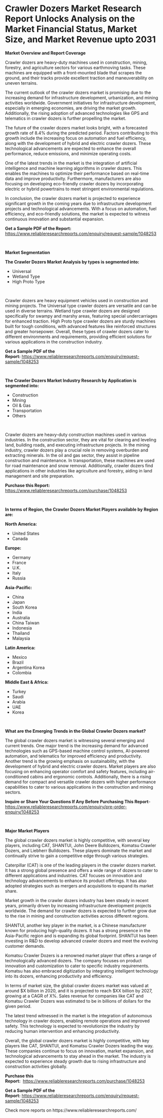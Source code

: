 <p><h1>Crawler Dozers Market Research Report Unlocks Analysis on the Market Financial Status, Market Size, and Market Revenue upto 2031</h1></p><p><strong>Market Overview and Report Coverage</strong></p>
<p><p>Crawler dozers are heavy-duty machines used in construction, mining, forestry, and agriculture sectors for various earthmoving tasks. These machines are equipped with a front-mounted blade that scrapes the ground, and their tracks provide excellent traction and maneuverability on uneven terrains.</p><p>The current outlook of the crawler dozers market is promising due to the increasing demand for infrastructure development, urbanization, and mining activities worldwide. Government initiatives for infrastructure development, especially in emerging economies, are driving the market growth. Additionally, the rising adoption of advanced technologies like GPS and telematics in crawler dozers is further propelling the market.</p><p>The future of the crawler dozers market looks bright, with a forecasted growth rate of 8.4% during the predicted period. Factors contributing to this growth include the increasing focus on automation and fuel efficiency, along with the development of hybrid and electric crawler dozers. These technological advancements are expected to enhance the overall performance, reduce emissions, and minimize operating costs.</p><p>One of the latest trends in the market is the integration of artificial intelligence and machine learning algorithms in crawler dozers. This enables the machines to optimize their performance based on real-time data and improve productivity. Furthermore, manufacturers are also focusing on developing eco-friendly crawler dozers by incorporating electric or hybrid powertrains to meet stringent environmental regulations.</p><p>In conclusion, the crawler dozers market is projected to experience significant growth in the coming years due to infrastructure development projects and technological advancements. With a focus on automation, fuel efficiency, and eco-friendly solutions, the market is expected to witness continuous innovation and substantial expansion.</p></p>
<p><strong>Get a Sample PDF of the Report:</strong> <a href="https://www.reliableresearchreports.com/enquiry/request-sample/1048253">https://www.reliableresearchreports.com/enquiry/request-sample/1048253</a></p>
<p>&nbsp;</p>
<p><strong>Market Segmentation</strong></p>
<p><strong>The Crawler Dozers Market Analysis by types is segmented into:</strong></p>
<p><ul><li>Universal</li><li>Wetland Type</li><li>High Proto Type</li></ul></p>
<p>&nbsp;</p>
<p><p>Crawler dozers are heavy equipment vehicles used in construction and mining projects. The Universal type crawler dozers are versatile and can be used in diverse terrains. Wetland type crawler dozers are designed specifically for swampy and marshy areas, featuring special undercarriages for enhanced traction. High Proto type crawler dozers are sturdy machines built for tough conditions, with advanced features like reinforced structures and greater horsepower. Overall, these types of crawler dozers cater to different environments and requirements, providing efficient solutions for various applications in the construction industry.</p></p>
<p><strong>Get a Sample PDF of the Report:</strong>&nbsp;<a href="https://www.reliableresearchreports.com/enquiry/request-sample/1048253">https://www.reliableresearchreports.com/enquiry/request-sample/1048253</a></p>
<p>&nbsp;</p>
<p><strong>The Crawler Dozers Market Industry Research by Application is segmented into:</strong></p>
<p><ul><li>Construction</li><li>Mining</li><li>Oil & Gas</li><li>Transportation</li><li>Others</li></ul></p>
<p>&nbsp;</p>
<p><p>Crawler dozers are heavy-duty construction machines used in various industries. In the construction sector, they are vital for clearing and leveling land, building roads, and executing infrastructure projects. In the mining industry, crawler dozers play a crucial role in removing overburden and extracting minerals. In the oil and gas sector, they assist in pipeline construction and maintenance. In transportation, these machines are used for road maintenance and snow removal. Additionally, crawler dozers find applications in other industries like agriculture and forestry, aiding in land management and site preparation.</p></p>
<p><strong>Purchase this Report:</strong>&nbsp; <a href="https://www.reliableresearchreports.com/purchase/1048253">https://www.reliableresearchreports.com/purchase/1048253</a></p>
<p>&nbsp;</p>
<p><strong>In terms of Region, the Crawler Dozers Market Players available by Region are:</strong></p>
<p>
    <p> <strong> North America: </strong>
        <ul>
            <li>United States</li>
            <li>Canada</li>
        </ul>
        </p> 
    <p> <strong> Europe: </strong>
        <ul>
            <li>Germany</li>
            <li>France</li>
            <li>U.K.</li>
            <li>Italy</li>
            <li>Russia</li>
        </ul>
        </p> 
    <p> <strong> Asia-Pacific: </strong>
        <ul>
            <li>China</li>
            <li>Japan</li>
            <li>South Korea</li>
            <li>India</li>
            <li>Australia</li>
            <li>China Taiwan</li>
            <li>Indonesia</li>
            <li>Thailand</li>
            <li>Malaysia</li>
        </ul>
        </p> 
    <p> <strong> Latin America: </strong>
        <ul>
            <li>Mexico</li>
            <li>Brazil</li>
            <li>Argentina Korea</li>
            <li>Colombia</li>
        </ul>
        </p> 
    <p> <strong> Middle East & Africa: </strong>
        <ul>
            <li>Turkey</li>
            <li>Saudi</li>
            <li>Arabia</li>
            <li>UAE</li>
            <li>Korea</li>
        </ul>
    </p>
    </p>
<p>&nbsp;</p>
<p><strong>What are the Emerging Trends in the Global Crawler Dozers market?</strong></p>
<p><p>The global crawler dozers market is witnessing several emerging and current trends. One major trend is the increasing demand for advanced technologies such as GPS-based machine control systems, AI-powered automation, and telematics for improved efficiency and productivity. Another trend is the growing emphasis on sustainability, with the development of hybrid and electric crawler dozers. Market players are also focusing on enhancing operator comfort and safety features, including air-conditioned cabins and ergonomic controls. Additionally, there is a rising demand for compact and versatile crawler dozers with higher performance capabilities to cater to various applications in the construction and mining sectors.</p></p>
<p><strong>Inquire or Share Your Questions If Any Before Purchasing This Report</strong>- <a href="https://www.reliableresearchreports.com/enquiry/pre-order-enquiry/1048253">https://www.reliableresearchreports.com/enquiry/pre-order-enquiry/1048253</a></p>
<p>&nbsp;</p>
<p><strong>Major Market Players</strong></p>
<p><p>The global crawler dozers market is highly competitive, with several key players, including CAT, SHANTUI, John Deere Bulldozers, Komatsu Crawler Dozers, and Liebherr Bulldozers. These players dominate the market and continually strive to gain a competitive edge through various strategies.</p><p>Caterpillar (CAT) is one of the leading players in the crawler dozers market. It has a strong global presence and offers a wide range of dozers to cater to different applications and industries. CAT focuses on innovation and technology advancements to enhance its product offerings. It has also adopted strategies such as mergers and acquisitions to expand its market share.</p><p>Market growth in the crawler dozers industry has been steady in recent years, primarily driven by increasing infrastructure development projects worldwide. The demand for crawler dozers is expected to further grow due to the rise in mining and construction activities across different regions.</p><p>SHANTUI, another key player in the market, is a Chinese manufacturer known for producing high-quality dozers. It has a strong presence in the Asia-Pacific region and is expanding its global footprint. SHANTUI has been investing in R&D to develop advanced crawler dozers and meet the evolving customer demands.</p><p>Komatsu Crawler Dozers is a renowned market player that offers a range of technologically advanced dozers. The company focuses on product innovation and customization to cater to specific industry requirements. Komatsu has also embraced digitization by integrating intelligent technology into its dozers, enhancing productivity and efficiency.</p><p>In terms of market size, the global crawler dozers market was valued at around $X billion in 2020, and it is projected to reach $XX billion by 2027, growing at a CAGR of X%. Sales revenue for companies like CAT and Komatsu Crawler Dozers was estimated to be in billions of dollars for the given period.</p><p>The latest trend witnessed in the market is the integration of autonomous technology in crawler dozers, enabling remote operations and improved safety. This technology is expected to revolutionize the industry by reducing human intervention and enhancing productivity.</p><p>Overall, the global crawler dozers market is highly competitive, with key players like CAT, SHANTUI, and Komatsu Crawler Dozers leading the way. These companies continue to focus on innovation, market expansion, and technological advancements to stay ahead in the market. The industry is expected to experience steady growth due to rising infrastructure and construction activities globally.</p></p>
<p><strong>Purchase this Report:</strong>&nbsp;&nbsp;<a href="https://www.reliableresearchreports.com/purchase/1048253">https://www.reliableresearchreports.com/purchase/1048253</a></p>
<p></p>
<p><strong>Get a Sample PDF of the Report:</strong>&nbsp;<a href="https://www.reliableresearchreports.com/enquiry/request-sample/1048253">https://www.reliableresearchreports.com/enquiry/request-sample/1048253</a></p>
<p>Check more reports on https://www.reliableresearchreports.com/</p>